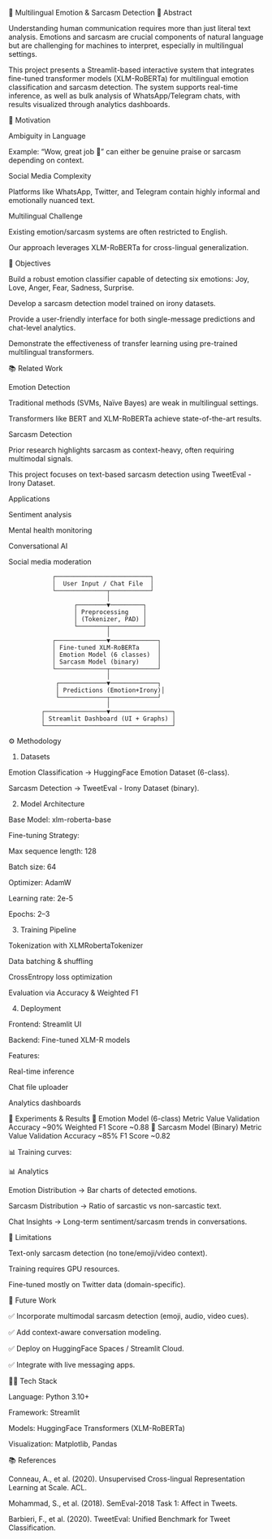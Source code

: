 🤖 Multilingual Emotion & Sarcasm Detection
📖 Abstract

Understanding human communication requires more than just literal text analysis. Emotions and sarcasm are crucial components of natural language but are challenging for machines to interpret, especially in multilingual settings.

This project presents a Streamlit-based interactive system that integrates fine-tuned transformer models (XLM-RoBERTa) for multilingual emotion classification and sarcasm detection. The system supports real-time inference, as well as bulk analysis of WhatsApp/Telegram chats, with results visualized through analytics dashboards.

🧩 Motivation

Ambiguity in Language

Example: “Wow, great job 👏” can either be genuine praise or sarcasm depending on context.

Social Media Complexity

Platforms like WhatsApp, Twitter, and Telegram contain highly informal and emotionally nuanced text.

Multilingual Challenge

Existing emotion/sarcasm systems are often restricted to English.

Our approach leverages XLM-RoBERTa for cross-lingual generalization.

🎯 Objectives

Build a robust emotion classifier capable of detecting six emotions: Joy, Love, Anger, Fear, Sadness, Surprise.

Develop a sarcasm detection model trained on irony datasets.

Provide a user-friendly interface for both single-message predictions and chat-level analytics.

Demonstrate the effectiveness of transfer learning using pre-trained multilingual transformers.

📚 Related Work

Emotion Detection

Traditional methods (SVMs, Naïve Bayes) are weak in multilingual settings.

Transformers like BERT and XLM-RoBERTa achieve state-of-the-art results.

Sarcasm Detection

Prior research highlights sarcasm as context-heavy, often requiring multimodal signals.

This project focuses on text-based sarcasm detection using TweetEval - Irony Dataset.

Applications

Sentiment analysis

Mental health monitoring

Conversational AI

Social media moderation


                ┌──────────────────────────┐
                │  User Input / Chat File  │
                └──────────────┬───────────┘
                               │
                      ┌────────▼─────────┐
                      │ Preprocessing    │
                      │ (Tokenizer, PAD) │
                      └────────┬─────────┘
                               │
                ┌──────────────▼─────────────┐
                │ Fine-tuned XLM-RoBERTa     │
                │ Emotion Model (6 classes)  │
                │ Sarcasm Model (binary)     │
                └──────────────┬─────────────┘
                               │
                 ┌─────────────▼─────────────┐
                 │ Predictions (Emotion+Irony)│
                 └─────────────┬─────────────┘
                               │
             ┌─────────────────▼─────────────────┐
             │ Streamlit Dashboard (UI + Graphs) │
             └───────────────────────────────────┘


⚙️ Methodology
1. Datasets

Emotion Classification → HuggingFace Emotion Dataset
 (6-class).

Sarcasm Detection → TweetEval - Irony Dataset
 (binary).

2. Model Architecture

Base Model: xlm-roberta-base

Fine-tuning Strategy:

Max sequence length: 128

Batch size: 64

Optimizer: AdamW

Learning rate: 2e-5

Epochs: 2–3

3. Training Pipeline

Tokenization with XLMRobertaTokenizer

Data batching & shuffling

CrossEntropy loss optimization

Evaluation via Accuracy & Weighted F1

4. Deployment

Frontend: Streamlit UI

Backend: Fine-tuned XLM-R models

Features:

Real-time inference

Chat file uploader

Analytics dashboards

🔬 Experiments & Results
📌 Emotion Model (6-class)
Metric	Value
Validation Accuracy	~90%
Weighted F1 Score	~0.88
📌 Sarcasm Model (Binary)
Metric	Value
Validation Accuracy	~85%
F1 Score	~0.82

📊 Training curves:


📊 Analytics

Emotion Distribution → Bar charts of detected emotions.

Sarcasm Distribution → Ratio of sarcastic vs non-sarcastic text.

Chat Insights → Long-term sentiment/sarcasm trends in conversations.

📌 Limitations

Text-only sarcasm detection (no tone/emoji/video context).

Training requires GPU resources.

Fine-tuned mostly on Twitter data (domain-specific).

🚧 Future Work

✅ Incorporate multimodal sarcasm detection (emoji, audio, video cues).

✅ Add context-aware conversation modeling.

✅ Deploy on HuggingFace Spaces / Streamlit Cloud.

✅ Integrate with live messaging apps.

🧑‍💻 Tech Stack

Language: Python 3.10+

Framework: Streamlit

Models: HuggingFace Transformers (XLM-RoBERTa)

Visualization: Matplotlib, Pandas

📚 References

Conneau, A., et al. (2020). Unsupervised Cross-lingual Representation Learning at Scale. ACL.

Mohammad, S., et al. (2018). SemEval-2018 Task 1: Affect in Tweets.

Barbieri, F., et al. (2020). TweetEval: Unified Benchmark for Tweet Classification.
